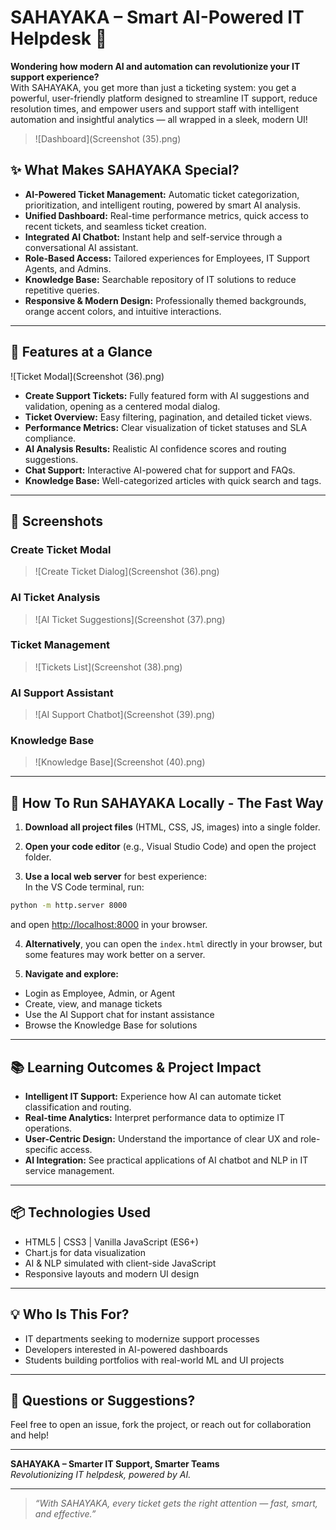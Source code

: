 # SAHAYAKA – Smart AI-Powered IT Helpdesk 🚀

**Wondering how modern AI and automation can revolutionize your IT support experience?**  
With SAHAYAKA, you get more than just a ticketing system: you get a powerful, user-friendly platform designed to streamline IT support, reduce resolution times, and empower users and support staff with intelligent automation and insightful analytics — all wrapped in a sleek, modern UI!

> ![Dashboard](Screenshot (35).png)

## ✨ What Makes SAHAYAKA Special?

- **AI-Powered Ticket Management:** Automatic ticket categorization, prioritization, and intelligent routing, powered by smart AI analysis.
- **Unified Dashboard:** Real-time performance metrics, quick access to recent tickets, and seamless ticket creation.
- **Integrated AI Chatbot:** Instant help and self-service through a conversational AI assistant.
- **Role-Based Access:** Tailored experiences for Employees, IT Support Agents, and Admins.
- **Knowledge Base:** Searchable repository of IT solutions to reduce repetitive queries.
- **Responsive & Modern Design:** Professionally themed backgrounds, orange accent colors, and intuitive interactions.

---

## 🌟 Features at a Glance

![Ticket Modal](Screenshot (36).png)

- **Create Support Tickets:** Fully featured form with AI suggestions and validation, opening as a centered modal dialog.
- **Ticket Overview:** Easy filtering, pagination, and detailed ticket views.
- **Performance Metrics:** Clear visualization of ticket statuses and SLA compliance.
- **AI Analysis Results:** Realistic AI confidence scores and routing suggestions.
- **Chat Support:** Interactive AI-powered chat for support and FAQs.
- **Knowledge Base:** Well-categorized articles with quick search and tags.

---

## 📸 Screenshots

### Create Ticket Modal  
> ![Create Ticket Dialog](Screenshot (36).png)

### AI Ticket Analysis  
> ![AI Ticket Suggestions](Screenshot (37).png)

### Ticket Management  
> ![Tickets List](Screenshot (38).png)

### AI Support Assistant  
> ![AI Support Chatbot](Screenshot (39).png)

### Knowledge Base  
> ![Knowledge Base](Screenshot (40).png)

---

## 🚀 How To Run SAHAYAKA Locally - The Fast Way

1. **Download all project files** (HTML, CSS, JS, images) into a single folder.

2. **Open your code editor** (e.g., Visual Studio Code) and open the project folder.

3. **Use a local web server** for best experience:  
In the VS Code terminal, run:  

```bash
python -m http.server 8000
```

and open [http://localhost:8000](http://localhost:8000) in your browser.

4. **Alternatively**, you can open the `index.html` directly in your browser, but some features may work better on a server.

5. **Navigate and explore:**  
- Login as Employee, Admin, or Agent  
- Create, view, and manage tickets  
- Use the AI Support chat for instant assistance  
- Browse the Knowledge Base for solutions

---

## 📚 Learning Outcomes & Project Impact

- **Intelligent IT Support:** Experience how AI can automate ticket classification and routing.  
- **Real-time Analytics:** Interpret performance data to optimize IT operations.  
- **User-Centric Design:** Understand the importance of clear UX and role-specific access.  
- **AI Integration:** See practical applications of AI chatbot and NLP in IT service management.

---

## 📦 Technologies Used

- HTML5 | CSS3 | Vanilla JavaScript (ES6+)
- Chart.js for data visualization
- AI & NLP simulated with client-side JavaScript
- Responsive layouts and modern UI design

---

## 💡 Who Is This For?

- IT departments seeking to modernize support processes  
- Developers interested in AI-powered dashboards  
- Students building portfolios with real-world ML and UI projects

---

## 💬 Questions or Suggestions?

Feel free to open an issue, fork the project, or reach out for collaboration and help!

---

**SAHAYAKA – Smarter IT Support, Smarter Teams**  
*Revolutionizing IT helpdesk, powered by AI.*

---

> _“With SAHAYAKA, every ticket gets the right attention — fast, smart, and effective.”_



